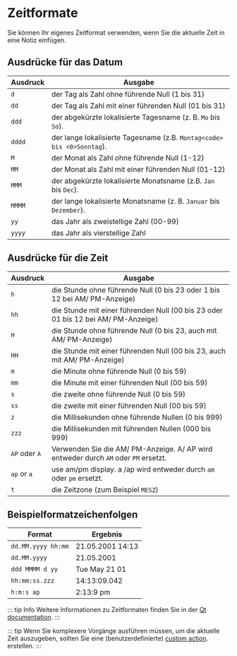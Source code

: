 # Zeitformate

Sie können Ihr eigenes Zeitformat verwenden, wenn Sie die aktuelle Zeit in eine Notiz einfügen.

## Ausdrücke für das Datum

| Ausdruck | Ausgabe                                                                      |
| -------- | ---------------------------------------------------------------------------- |
| `d`      | der Tag als Zahl ohne führende Null (1 bis 31)                               |
| `dd`     | der Tag als Zahl mit einer führenden Null (01 bis 31)                        |
| `ddd`    | der abgekürzte lokalisierte Tagesname (z. B. `Mo` bis `So`).                 |
| `dddd`   | der lange lokalisierte Tagesname (z.B. `Montag<code> bis <0>Sonntag`). |
| `M`      | der Monat als Zahl ohne führende Null (1-12)                                 |
| `MM`     | der Monat als Zahl mit einer führenden Null (01-12)                          |
| `MMM`    | der abgekürzte lokalisierte Monatsname (z.B. `Jan` bis `Dec`).               |
| `MMMM`   | der lange lokalisierte Monatsname (z. B. `Januar` bis `Dezember`).           |
| `yy`     | das Jahr als zweistellige Zahl (00-99)                                       |
| `yyyy`   | das Jahr als vierstellige Zahl                                               |

## Ausdrücke für die Zeit

| Ausdruck      | Ausgabe                                                                             |
| ------------- | ----------------------------------------------------------------------------------- |
| `h`           | die Stunde ohne führende Null (0 bis 23 oder 1 bis 12 bei AM/ PM-Anzeige)           |
| `hh`          | die Stunde mit einer führenden Null (00 bis 23 oder 01 bis 12 bei AM/ PM-Anzeige)   |
| `H`           | die Stunde ohne führende Null (0 bis 23, auch mit AM/ PM-Anzeige)                   |
| `HH`          | die Stunde mit einer führenden Null (00 bis 23, auch mit AM/ PM-Anzeige)            |
| `m`           | die Minute ohne führende Null (0 bis 59)                                            |
| `mm`          | die Minute mit einer führenden Null (00 bis 59)                                     |
| `s`           | die zweite ohne führende Null (0 bis 59)                                            |
| `ss`          | die zweite mit einer führenden Null (00 bis 59)                                     |
| `z`           | die Millisekunden ohne führende Nullen (0 bis 999)                                  |
| `zzz`         | die Millisekunden mit führenden Nullen (000 bis 999)                                |
| `AP` oder `A` | Verwenden Sie die AM/ PM-Anzeige. A/ AP wird entweder durch `AM` oder `PM` ersetzt. |
| `ap` or `a`   | use am/pm display. a /ap wird entweder durch `am` oder `pm` ersetzt.                |
| `t`           | die Zeitzone (zum Beispiel `MESZ`)                                                  |

## Beispielformatzeichenfolgen

| Format             | Ergebnis         |
| ------------------ | ---------------- |
| `dd.MM.yyyy hh:mm` | 21.05.2001 14:13 |
| `dd.MM.yyyy`       | 21.05.2001       |
| `ddd MMMM d yy`    | Tue May 21 01    |
| `hh:mm:ss.zzz`     | 14:13:09.042     |
| `h:m:s ap`         | 2:13:9 pm        |

::: tip Info
Weitere Informationen zu Zeitformaten finden Sie in der [Qt documentation](http://doc.qt.io/qt-5/qdatetime.html#toString).
:::

::: tip
Wenn Sie komplexere Vorgänge ausführen müssen, um die aktuelle Zeit auszugeben, sollten Sie eine (benutzerdefinierte) [custom action](../scripting/methods-and-objects.md#registering-a-custom-action). erstellen.
:::